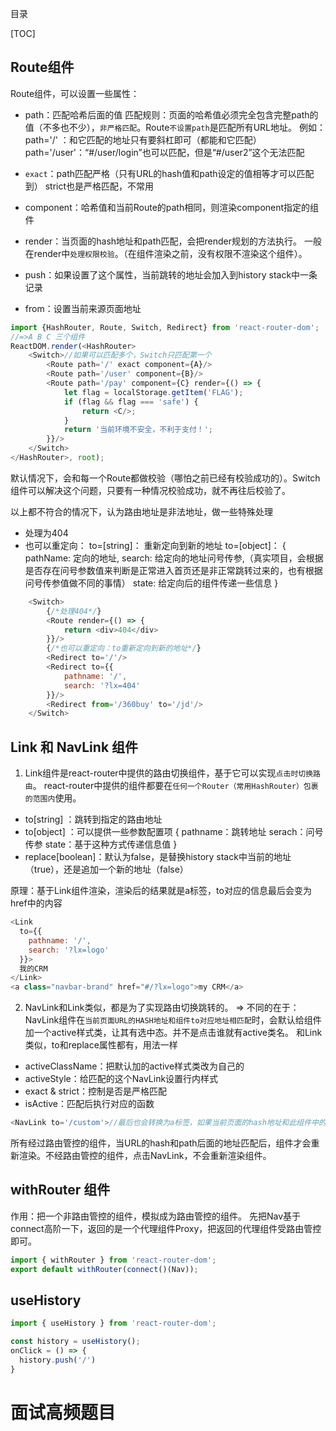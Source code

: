 目录

[TOC]

## Route组件

Route组件，可以设置一些属性：
- path：匹配哈希后面的值
匹配规则：页面的哈希值必须完全包含完整path的值（不多也不少），`非严格匹配`。Route`不设置path`是匹配所有URL地址。
例如：
path='/' ：和它匹配的地址只有要斜杠即可（都能和它匹配）
path='/user'：“#/user/login”也可以匹配，但是“#/user2”这个无法匹配


- `exact`：path匹配严格（只有URL的hash值和path设定的值相等才可以匹配到）
strict也是严格匹配，不常用
- component：哈希值和当前Route的path相同，则渲染component指定的组件
- render：当页面的hash地址和path匹配，会把render规划的方法执行。
		一般在render中`处理权限校验`。（在组件渲染之前，没有权限不渲染这个组件）。
- push：如果设置了这个属性，当前跳转的地址会加入到history stack中一条记录
- from：设置当前来源页面地址
```javascript
import {HashRouter, Route, Switch, Redirect} from 'react-router-dom';
//=>A B C 三个组件
ReactDOM.render(<HashRouter>
    <Switch>//如果可以匹配多个，Switch只匹配第一个
        <Route path='/' exact component={A}/>
        <Route path='/user' component={B}/>
        <Route path='/pay' component={C} render={() => {
            let flag = localStorage.getItem('FLAG');
            if (flag && flag === 'safe') {
                return <C/>;
            }
            return '当前环境不安全，不利于支付！';
        }}/>
    </Switch>
</HashRouter>, root);
```
默认情况下，会和每一个Route都做校验（哪怕之前已经有校验成功的）。Switch组件可以解决这个问题，只要有一种情况校验成功，就不再往后校验了。


以上都不符合的情况下，认为路由地址是非法地址，做一些特殊处理
- 处理为404
- 也可以重定向：
        to=[string]： 重新定向到新的地址
        to=[object]：
          {
            pathName: 定向的地址,
            search: 给定向的地址问号传参,（真实项目，会根据是否存在问号参数值来判断是正常进入首页还是非正常跳转过来的，也有根据问号传参值做不同的事情）
            state: 给定向后的组件传递一些信息
          } 
```javascript
    <Switch>
        {/*处理404*/}
        <Route render={() => {
            return <div>404</div>
        }}/>
        {/*也可以重定向：to重新定向到新的地址*/}
        <Redirect to='/'/>
        <Redirect to={{
            pathname: '/',
            search: '?lx=404'
        }}/>
        <Redirect from='/360buy' to='/jd'/>
    </Switch>
```

## Link 和 NavLink 组件

1. Link组件是react-router中提供的路由切换组件，基于它可以实现`点击时切换路由`。
react-router中提供的组件都要在`任何一个Router（常用HashRouter）包裹的范围内`使用。
- to[string] ：跳转到指定的路由地址
- to[object] ：可以提供一些参数配置项
{
pathname：跳转地址
serach：问号传参
state：基于这种方式传递信息值
}
- replace[boolean]：默认为false，是替换history stack中当前的地址（true），还是追加一个新的地址（false）

原理：基于Link组件渲染，渲染后的结果就是a标签，to对应的信息最后会变为href中的内容
```javascript
<Link
  to={{
    pathname: '/',
    search: '?lx=logo'
  }}>
  我的CRM
</Link>
<a class="navbar-brand" href="#/?lx=logo">my CRM</a>
```

2. NavLink和Link类似，都是为了实现路由切换跳转的。
=>
不同的在于：NavLink组件在`当前页面URL的HASH地址和组件to对应地址相匹配`时，会默认给组件加一个active样式类，让其有选中态。并不是点击谁就有active类名。
和Link类似，to和replace属性都有，用法一样
- activeClassName：把默认加的active样式类改为自己的
- activeStyle：给匹配的这个NavLink设置行内样式
- exact & strict：控制是否是严格匹配
- isActive：匹配后执行对应的函数
```javascript
<NavLink to='/custom'>//最后也会转换为a标签，如果当前页面的hash地址和此组件中的to地址匹配了，则会给渲染后的A标签设置默认的样式类：active
```
所有经过路由管控的组件，当URL的hash和path后面的地址匹配后，组件才会重新渲染。不经路由管控的组件，点击NavLink，不会重新渲染组件。

## withRouter 组件
作用：把一个非路由管控的组件，模拟成为路由管控的组件。
先把Nav基于connect高阶一下，返回的是一个代理组件Proxy，把返回的代理组件受路由管控即可。
```javascript
import { withRouter } from 'react-router-dom';
export default withRouter(connect()(Nav));
```
## useHistory
```js
import { useHistory } from 'react-router-dom';

const history = useHistory();
onClick = () => {
  history.push('/')
}
```



# 面试高频题目
